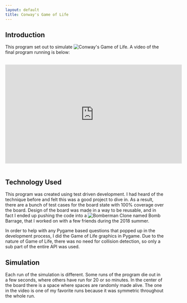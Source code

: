 ```yaml
---
layout: default
title: Conway's Game of Life
---
```


## Introduction

This program set out to simulate 
![Conway's Game of Life](https://en.wikipedia.org/wiki/Conway%27s_Game_of_Life). 
A video of the final program running is below:

<br>
<div class="text-center">
<iframe width="560" height="315" src="https://www.youtube.com/embed/47HRGkGEliU" frameborder="0" allow="autoplay; encrypted-media" allowfullscreen></iframe>
</div>
<br>

## Technology Used

This program was created using test driven development. I had heard of the
technique before and felt this was a good project to dive in. As a result,
there are a bunch of test cases for the board state with 100% coverage over
the board. Design of the board was made in a way to be reusable, and in fact I
ended up pushing the code into a 
![Bomberman Clone](https://github.com/brianschillaci/Bomb-Barrage) named
Bomb Barrage, that I worked on with a few friends during the 2018 summer.

In order to help with any Pygame based questions that popped up in the
development process, I did the Game of Life graphics in Pygame. Due to the
nature of Game of Life, there was no need for collision detection, so only a
sub part of the entire API was used.

## Simulation

Each run of the simulation is different. Some runs of the program die out in
a few seconds, where others have run for 20 or so minutes. In the center of the
board there is a space where spaces are randomly made alive. The one in the
video is one of my favorite runs because it was symmetric throughout the whole
run.